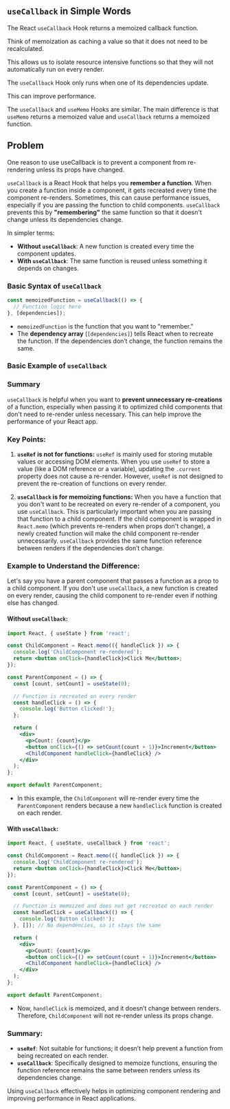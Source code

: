 ##  `useCallback` in Simple Words

The React `useCallback` Hook returns a memoized callback function.

Think of memoization as caching a value so that it does not need to be recalculated.

This allows us to isolate resource intensive functions so that they will not automatically run on every render.

The `useCallback` Hook only runs when one of its dependencies update.

This can improve performance.

The `useCallback` and `useMemo` Hooks are similar. The main difference is that `useMemo` returns a memoized value and `useCallback` returns a memoized function.

## Problem

One reason to use useCallback is to prevent a component from re-rendering unless its props have changed.


`useCallback` is a React Hook that helps you **remember a function**. When you create a function inside a component, it gets recreated every time the component re-renders. Sometimes, this can cause performance issues, especially if you are passing the function to child components. `useCallback` prevents this by **"remembering"** the same function so that it doesn't change unless its dependencies change.

In simpler terms:
- **Without `useCallback`**: A new function is created every time the component updates.
- **With `useCallback`**: The same function is reused unless something it depends on changes.

### Basic Syntax of `useCallback`

```jsx
const memoizedFunction = useCallback(() => {
  // Function logic here
}, [dependencies]);
```

- `memoizedFunction` is the function that you want to "remember."
- The **dependency array** (`[dependencies]`) tells React when to recreate the function. If the dependencies don’t change, the function remains the same.

### Basic Example of `useCallback`


### Summary

`useCallback` is helpful when you want to **prevent unnecessary re-creations** of a function, especially when passing it to optimized child components that don't need to re-render unless necessary. This can help improve the performance of your React app.

### Key Points:

1. **`useRef` is not for functions:** `useRef` is mainly used for storing mutable values or accessing DOM elements. When you use `useRef` to store a value (like a DOM reference or a variable), updating the `.current` property does not cause a re-render. However, `useRef` is not designed to prevent the re-creation of functions on every render.

2. **`useCallback` is for memoizing functions:** When you have a function that you don't want to be recreated on every re-render of a component, you use `useCallback`. This is particularly important when you are passing that function to a child component. If the child component is wrapped in `React.memo` (which prevents re-renders when props don't change), a newly created function will make the child component re-render unnecessarily. `useCallback` provides the same function reference between renders if the dependencies don’t change.

### Example to Understand the Difference:

Let's say you have a parent component that passes a function as a prop to a child component. If you don't use `useCallback`, a new function is created on every render, causing the child component to re-render even if nothing else has changed.

#### Without `useCallback`:

```jsx
import React, { useState } from 'react';

const ChildComponent = React.memo(({ handleClick }) => {
  console.log('ChildComponent re-rendered');
  return <button onClick={handleClick}>Click Me</button>;
});

const ParentComponent = () => {
  const [count, setCount] = useState(0);

  // Function is recreated on every render
  const handleClick = () => {
    console.log('Button clicked!');
  };

  return (
    <div>
      <p>Count: {count}</p>
      <button onClick={() => setCount(count + 1)}>Increment</button>
      <ChildComponent handleClick={handleClick} />
    </div>
  );
};

export default ParentComponent;
```

- In this example, the `ChildComponent` will re-render every time the `ParentComponent` renders because a new `handleClick` function is created on each render.

#### With `useCallback`:

```jsx
import React, { useState, useCallback } from 'react';

const ChildComponent = React.memo(({ handleClick }) => {
  console.log('ChildComponent re-rendered');
  return <button onClick={handleClick}>Click Me</button>;
});

const ParentComponent = () => {
  const [count, setCount] = useState(0);

  // Function is memoized and does not get recreated on each render
  const handleClick = useCallback(() => {
    console.log('Button clicked!');
  }, []); // No dependencies, so it stays the same

  return (
    <div>
      <p>Count: {count}</p>
      <button onClick={() => setCount(count + 1)}>Increment</button>
      <ChildComponent handleClick={handleClick} />
    </div>
  );
};

export default ParentComponent;
```

- Now, `handleClick` is memoized, and it doesn’t change between renders. Therefore, `ChildComponent` will not re-render unless its props change.

### Summary:
- **`useRef`**: Not suitable for functions; it doesn’t help prevent a function from being recreated on each render.
- **`useCallback`**: Specifically designed to memoize functions, ensuring the function reference remains the same between renders unless its dependencies change.

Using `useCallback` effectively helps in optimizing component rendering and improving performance in React applications.
